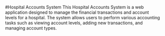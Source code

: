 #Hospital Accounts System
This Hospital Accounts System is a web application designed to manage the financial transactions and account levels for a hospital. The system allows users to perform various accounting tasks such as viewing account levels, adding new transactions, and managing account types.
